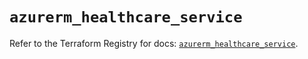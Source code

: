 # `azurerm_healthcare_service`

Refer to the Terraform Registry for docs: [`azurerm_healthcare_service`](https://registry.terraform.io/providers/hashicorp/azurerm/4.51.0/docs/resources/healthcare_service).
